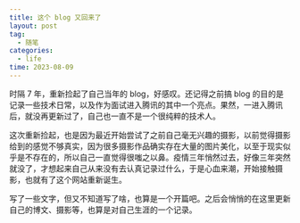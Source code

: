 ```yaml
---
title: 这个 blog 又回来了
layout: post
tag:
  - 随笔
categories:
  - life
time: 2023-08-09
---
```


时隔 7 年，重新捡起了自己当年的 blog，好感叹。还记得之前搞 blog 的目的是记录一些技术日常，以及作为面试进入腾讯的其中一个亮点。果然，一进入腾讯后，就没再更新过了，自己也一直不是一个很纯粹的技术人。

这次重新捡起，也是因为最近开始尝试了之前自己毫无兴趣的摄影，以前觉得摄影给到的感觉不够真实，因为很多摄影作品确实存在大量的图片美化，以至于现实似乎是不存在的，所以自己一直觉得很嗤之以鼻。疫情三年悄然过去，好像三年突然就没了，才想起来自己从来没有去认真记录过什么，于是心血来潮，开始接触摄影，也就有了这个网站重新诞生。

写了一些文字，但又不知道写了啥，也算是一个开篇吧。之后会悄悄的在这里更新自己的博文、摄影等，也算是对自己生涯的一个记录。
